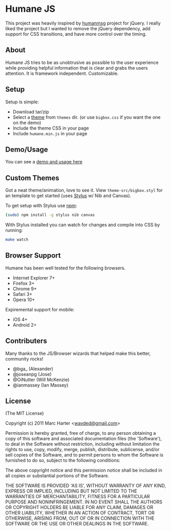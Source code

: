 # Humane JS
This project was heavily inspired by [humanmsg](http://code.google.com/p/humanmsg/) project for jQuery.  I really
liked the project but I wanted to remove the jQuery dependency, add support for CSS transitions, and have more 
control over the timing.

## About
Humane JS tries to be as unobtrusive as possible to the user experience while providing helpful information that is
clear and grabs the users attention.  It is framework independent.  Customizable.

## Setup
Setup is simple:

  - Download tar/zip
  - Select a [theme](humane-js/wiki/Themes) from `themes` dir. (or use `bigbox.css` if you want the one on the demo)
  - Include the theme CSS in your page
  - Include `humane.min.js` in your page

## Demo/Usage

You can see a [demo and usage here](http://wavded.github.com/humane-js/)

## Custom Themes

Got a neat theme/animation, love to see it.  View `theme-src/bigbox.styl` for an template to get started (uses [Stylus](http://learnboost.github.com/stylus/) w/ Nib and Canvas).

To get setup with Stylus use [npm](http://npmjs.org):

```sh
(sudo) npm install -g stylus nib canvas
```

With Stylus installed you can watch for changes and compile into CSS by running:

```sh
make watch
```

## Browser Support

Humane has been well tested for the following browsers.

  - Internet Explorer 7+
  - Firefox 3+
  - Chrome 9+
  - Safari 3+
  - Opera 10+

Expiremental support for mobile:

  - iOS 4+
  - Android 2+

## Contributers

Many thanks to the JS/Browser wizards that helped make this better, community rocks!

- @bga_ (Alexander)
- @joseanpg (Jose)
- @OiNutter (Will McKenzie)
- @ianmassey (Ian Massey)

## License

(The MIT License)

Copyright (c) 2011 Marc Harter &lt;wavded@gmail.com&gt;

Permission is hereby granted, free of charge, to any person obtaining
a copy of this software and associated documentation files (the
'Software'), to deal in the Software without restriction, including
without limitation the rights to use, copy, modify, merge, publish, distribute, sublicense, and/or sell copies of the Software, and to
permit persons to whom the Software is furnished to do so, subject to
the following conditions:

The above copyright notice and this permission notice shall be
included in all copies or substantial portions of the Software.

THE SOFTWARE IS PROVIDED 'AS IS', WITHOUT WARRANTY OF ANY KIND,
EXPRESS OR IMPLIED, INCLUDING BUT NOT LIMITED TO THE WARRANTIES OF
MERCHANTABILITY, FITNESS FOR A PARTICULAR PURPOSE AND NONINFRINGEMENT.
IN NO EVENT SHALL THE AUTHORS OR COPYRIGHT HOLDERS BE LIABLE FOR ANY
CLAIM, DAMAGES OR OTHER LIABILITY, WHETHER IN AN ACTION OF CONTRACT,
TORT OR OTHERWISE, ARISING FROM, OUT OF OR IN CONNECTION WITH THE
SOFTWARE OR THE USE OR OTHER DEALINGS IN THE SOFTWARE.

